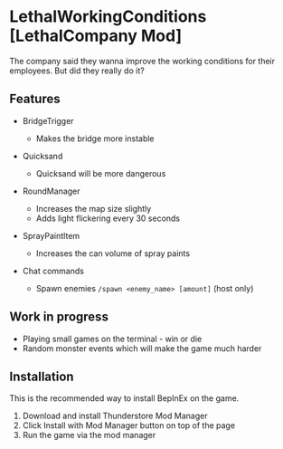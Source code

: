 # LethalWorkingConditions [LethalCompany Mod]
The company said they wanna improve the working conditions for their employees. But did they really do it?

## Features

- BridgeTrigger
    - Makes the bridge more instable

- Quicksand
    - Quicksand will be more dangerous

- RoundManager
    - Increases the map size slightly
    - Adds light flickering every 30 seconds

- SprayPaintItem
    - Increases the can volume of spray paints

- Chat commands
    - Spawn enemies `/spawn <enemy_name> [amount]` (host only)

## Work in progress

- Playing small games on the terminal - win or die
- Random monster events which will make the game much harder

## Installation
This is the recommended way to install BepInEx on the game.

1. Download and install Thunderstore Mod Manager
2. Click Install with Mod Manager button on top of the page
3. Run the game via the mod manager
